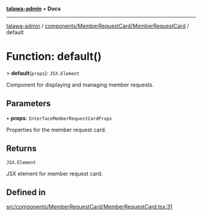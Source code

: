 [**talawa-admin**](../../../../README.md) • **Docs**

***

[talawa-admin](../../../../modules.md) / [components/MemberRequestCard/MemberRequestCard](../README.md) / default

# Function: default()

\> **default**(`props`): `JSX.Element`

Component for displaying and managing member requests.

## Parameters

• **props**: `InterfaceMemberRequestCardProps`

Properties for the member request card.

## Returns

`JSX.Element`

JSX element for member request card.

## Defined in

[src/components/MemberRequestCard/MemberRequestCard.tsx:31](https://github.com/PalisadoesFoundation/talawa-admin/blob/9dd5d7fd647f8a7c9e1c1e14bf645b71b32c51c2/src/components/MemberRequestCard/MemberRequestCard.tsx#L31)
